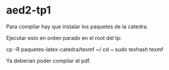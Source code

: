 # aed2-tp1
Para compilar hay que instalar los paquetes de la catedra.

Ejecutar esto en orden parado en el root del tp:

cp -R paquetes-latex-catedra/texmf ~/
cd ~
sudo texhash texmf

Ya deberian poder compilar el pdf.
